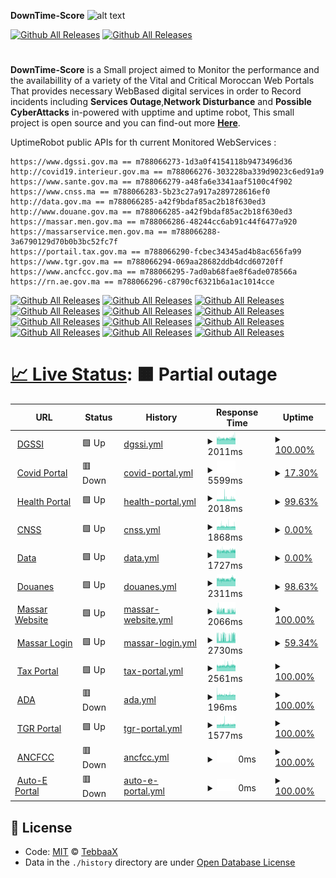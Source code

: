 **DownTime-Score**
![alt text](https://raw.githubusercontent.com/adnane-X-tebbaa/imgs/master/dtss.png)

[![Github All Releases](https://img.shields.io/badge/%20License-MIT-green)]()
[![Github All Releases](https://img.shields.io/badge/%20License-ODC-green)]()

#

**DownTime-Score** is a Small project aimed to Monitor the performance and the availabillity of a variety of the Vital and Critical Moroccan Web Portals
That provides necessary WebBased digital services in order to Record incidents including **Services Outage**,**Network Disturbance** and **Possible CyberAttacks**
in-powered with upptime and uptime robot,
This small project is open source and you can find-out more **[Here](https://www.TebbaaX.com/hacking/dts.html)**.

UptimeRobot public APIs for th current Monitored WebServices :

```
https://www.dgssi.gov.ma == m788066273-1d3a0f4154118b9473496d36
http://covid19.interieur.gov.ma == m788066276-303228ba339d9023c6ed91a9
https://www.sante.gov.ma == m788066279-a48fa6e3341aaf5100c4f902
https://www.cnss.ma == m788066283-5b23c27a917a289728616ef0
http://data.gov.ma == m788066285-a42f9bdaf85ac2b18f630ed3
http://www.douane.gov.ma == m788066285-a42f9bdaf85ac2b18f630ed3
https://massar.men.gov.ma == m788066286-48244cc6ab91c44f6477a920
https://massarservice.men.gov.ma == m788066288-3a6790129d70b0b3bc52fc7f
https://portail.tax.gov.ma == m788066290-fcbec34345ad4b8ac656fa99
https://www.tgr.gov.ma == m788066294-069aa28682ddb4dcd60720ff
https://www.ancfcc.gov.ma == m788066295-7ad0ab68fae8f6ade078566a
https://rn.ae.gov.ma == m788066296-c8790cf6321b6a1ac1014cce
```

[![Github All Releases](https://img.shields.io/uptimerobot/ratio/m788066273-1d3a0f4154118b9473496d36)]()
[![Github All Releases](https://img.shields.io/uptimerobot/ratio/m788066276-303228ba339d9023c6ed91a9)]()
[![Github All Releases](https://img.shields.io/uptimerobot/ratio/m788066279-a48fa6e3341aaf5100c4f902)]()
[![Github All Releases](https://img.shields.io/uptimerobot/ratio/m788066283-5b23c27a917a289728616ef0)]()
[![Github All Releases](https://img.shields.io/uptimerobot/ratio/m788066285-a42f9bdaf85ac2b18f630ed3)]()
[![Github All Releases](https://img.shields.io/uptimerobot/ratio/m788066285-a42f9bdaf85ac2b18f630ed3)]()
[![Github All Releases](https://img.shields.io/uptimerobot/ratio/m788066286-48244cc6ab91c44f6477a920)]()
[![Github All Releases](https://img.shields.io/uptimerobot/ratio/m788066288-3a6790129d70b0b3bc52fc7f)]()
[![Github All Releases](https://img.shields.io/uptimerobot/ratio/m788066290-fcbec34345ad4b8ac656fa99)]()
[![Github All Releases](https://img.shields.io/uptimerobot/ratio/m788066294-069aa28682ddb4dcd60720ff)]()
[![Github All Releases](https://img.shields.io/uptimerobot/ratio/m788066295-7ad0ab68fae8f6ade078566a)]()
[![Github All Releases](https://img.shields.io/uptimerobot/ratio/m788066296-c8790cf6321b6a1ac1014cce)]()

# [📈 Live Status](https://TebbaaX.github.io/DownTime-Score): <!--live status--> **🟧 Partial outage**

<!--start: status pages-->
<!-- This summary is generated by Upptime (https://github.com/upptime/upptime) -->
<!-- Do not edit this manually, your changes will be overwritten -->
<!-- prettier-ignore -->
| URL | Status | History | Response Time | Uptime |
| --- | ------ | ------- | ------------- | ------ |
| <img alt="" src="https://favicons.githubusercontent.com/www.dgssi.gov.ma" height="13"> [DGSSI](https://www.dgssi.gov.ma/) | 🟩 Up | [dgssi.yml](https://github.com/adnane-X-tebbaa/DownTime-Score/commits/HEAD/history/dgssi.yml) | <details><summary><img alt="Response time graph" src="./graphs/dgssi/response-time-week.png" height="20"> 2011ms</summary><br><a href="https://TebbaaX.github.io/DownTime-Score/history/dgssi"><img alt="Response time 1921" src="https://img.shields.io/endpoint?url=https%3A%2F%2Fraw.githubusercontent.com%2Fadnane-X-tebbaa%2FDownTime-Score%2FHEAD%2Fapi%2Fdgssi%2Fresponse-time.json"></a><br><a href="https://TebbaaX.github.io/DownTime-Score/history/dgssi"><img alt="24-hour response time 2063" src="https://img.shields.io/endpoint?url=https%3A%2F%2Fraw.githubusercontent.com%2Fadnane-X-tebbaa%2FDownTime-Score%2FHEAD%2Fapi%2Fdgssi%2Fresponse-time-day.json"></a><br><a href="https://TebbaaX.github.io/DownTime-Score/history/dgssi"><img alt="7-day response time 2011" src="https://img.shields.io/endpoint?url=https%3A%2F%2Fraw.githubusercontent.com%2Fadnane-X-tebbaa%2FDownTime-Score%2FHEAD%2Fapi%2Fdgssi%2Fresponse-time-week.json"></a><br><a href="https://TebbaaX.github.io/DownTime-Score/history/dgssi"><img alt="30-day response time 1949" src="https://img.shields.io/endpoint?url=https%3A%2F%2Fraw.githubusercontent.com%2Fadnane-X-tebbaa%2FDownTime-Score%2FHEAD%2Fapi%2Fdgssi%2Fresponse-time-month.json"></a><br><a href="https://TebbaaX.github.io/DownTime-Score/history/dgssi"><img alt="1-year response time 1921" src="https://img.shields.io/endpoint?url=https%3A%2F%2Fraw.githubusercontent.com%2Fadnane-X-tebbaa%2FDownTime-Score%2FHEAD%2Fapi%2Fdgssi%2Fresponse-time-year.json"></a></details> | <details><summary><a href="https://TebbaaX.github.io/DownTime-Score/history/dgssi">100.00%</a></summary><a href="https://TebbaaX.github.io/DownTime-Score/history/dgssi"><img alt="All-time uptime 99.97%" src="https://img.shields.io/endpoint?url=https%3A%2F%2Fraw.githubusercontent.com%2Fadnane-X-tebbaa%2FDownTime-Score%2FHEAD%2Fapi%2Fdgssi%2Fuptime.json"></a><br><a href="https://TebbaaX.github.io/DownTime-Score/history/dgssi"><img alt="24-hour uptime 100.00%" src="https://img.shields.io/endpoint?url=https%3A%2F%2Fraw.githubusercontent.com%2Fadnane-X-tebbaa%2FDownTime-Score%2FHEAD%2Fapi%2Fdgssi%2Fuptime-day.json"></a><br><a href="https://TebbaaX.github.io/DownTime-Score/history/dgssi"><img alt="7-day uptime 100.00%" src="https://img.shields.io/endpoint?url=https%3A%2F%2Fraw.githubusercontent.com%2Fadnane-X-tebbaa%2FDownTime-Score%2FHEAD%2Fapi%2Fdgssi%2Fuptime-week.json"></a><br><a href="https://TebbaaX.github.io/DownTime-Score/history/dgssi"><img alt="30-day uptime 99.96%" src="https://img.shields.io/endpoint?url=https%3A%2F%2Fraw.githubusercontent.com%2Fadnane-X-tebbaa%2FDownTime-Score%2FHEAD%2Fapi%2Fdgssi%2Fuptime-month.json"></a><br><a href="https://TebbaaX.github.io/DownTime-Score/history/dgssi"><img alt="1-year uptime 99.97%" src="https://img.shields.io/endpoint?url=https%3A%2F%2Fraw.githubusercontent.com%2Fadnane-X-tebbaa%2FDownTime-Score%2FHEAD%2Fapi%2Fdgssi%2Fuptime-year.json"></a></details>
| <img alt="" src="https://favicons.githubusercontent.com/covid19.interieur.gov.ma" height="13"> [Covid Portal](http://covid19.interieur.gov.ma/Operation_ATTADAMON.aspx) | 🟥 Down | [covid-portal.yml](https://github.com/adnane-X-tebbaa/DownTime-Score/commits/HEAD/history/covid-portal.yml) | <details><summary><img alt="Response time graph" src="./graphs/covid-portal/response-time-week.png" height="20"> 5599ms</summary><br><a href="https://TebbaaX.github.io/DownTime-Score/history/covid-portal"><img alt="Response time 4565" src="https://img.shields.io/endpoint?url=https%3A%2F%2Fraw.githubusercontent.com%2Fadnane-X-tebbaa%2FDownTime-Score%2FHEAD%2Fapi%2Fcovid-portal%2Fresponse-time.json"></a><br><a href="https://TebbaaX.github.io/DownTime-Score/history/covid-portal"><img alt="24-hour response time 8309" src="https://img.shields.io/endpoint?url=https%3A%2F%2Fraw.githubusercontent.com%2Fadnane-X-tebbaa%2FDownTime-Score%2FHEAD%2Fapi%2Fcovid-portal%2Fresponse-time-day.json"></a><br><a href="https://TebbaaX.github.io/DownTime-Score/history/covid-portal"><img alt="7-day response time 5599" src="https://img.shields.io/endpoint?url=https%3A%2F%2Fraw.githubusercontent.com%2Fadnane-X-tebbaa%2FDownTime-Score%2FHEAD%2Fapi%2Fcovid-portal%2Fresponse-time-week.json"></a><br><a href="https://TebbaaX.github.io/DownTime-Score/history/covid-portal"><img alt="30-day response time 4647" src="https://img.shields.io/endpoint?url=https%3A%2F%2Fraw.githubusercontent.com%2Fadnane-X-tebbaa%2FDownTime-Score%2FHEAD%2Fapi%2Fcovid-portal%2Fresponse-time-month.json"></a><br><a href="https://TebbaaX.github.io/DownTime-Score/history/covid-portal"><img alt="1-year response time 4565" src="https://img.shields.io/endpoint?url=https%3A%2F%2Fraw.githubusercontent.com%2Fadnane-X-tebbaa%2FDownTime-Score%2FHEAD%2Fapi%2Fcovid-portal%2Fresponse-time-year.json"></a></details> | <details><summary><a href="https://TebbaaX.github.io/DownTime-Score/history/covid-portal">17.30%</a></summary><a href="https://TebbaaX.github.io/DownTime-Score/history/covid-portal"><img alt="All-time uptime 26.99%" src="https://img.shields.io/endpoint?url=https%3A%2F%2Fraw.githubusercontent.com%2Fadnane-X-tebbaa%2FDownTime-Score%2FHEAD%2Fapi%2Fcovid-portal%2Fuptime.json"></a><br><a href="https://TebbaaX.github.io/DownTime-Score/history/covid-portal"><img alt="24-hour uptime 20.96%" src="https://img.shields.io/endpoint?url=https%3A%2F%2Fraw.githubusercontent.com%2Fadnane-X-tebbaa%2FDownTime-Score%2FHEAD%2Fapi%2Fcovid-portal%2Fuptime-day.json"></a><br><a href="https://TebbaaX.github.io/DownTime-Score/history/covid-portal"><img alt="7-day uptime 17.30%" src="https://img.shields.io/endpoint?url=https%3A%2F%2Fraw.githubusercontent.com%2Fadnane-X-tebbaa%2FDownTime-Score%2FHEAD%2Fapi%2Fcovid-portal%2Fuptime-week.json"></a><br><a href="https://TebbaaX.github.io/DownTime-Score/history/covid-portal"><img alt="30-day uptime 29.04%" src="https://img.shields.io/endpoint?url=https%3A%2F%2Fraw.githubusercontent.com%2Fadnane-X-tebbaa%2FDownTime-Score%2FHEAD%2Fapi%2Fcovid-portal%2Fuptime-month.json"></a><br><a href="https://TebbaaX.github.io/DownTime-Score/history/covid-portal"><img alt="1-year uptime 26.99%" src="https://img.shields.io/endpoint?url=https%3A%2F%2Fraw.githubusercontent.com%2Fadnane-X-tebbaa%2FDownTime-Score%2FHEAD%2Fapi%2Fcovid-portal%2Fuptime-year.json"></a></details>
| <img alt="" src="https://favicons.githubusercontent.com/www.sante.gov.ma" height="13"> [Health Portal](https://www.sante.gov.ma/Pages/Accueil.aspx) | 🟩 Up | [health-portal.yml](https://github.com/adnane-X-tebbaa/DownTime-Score/commits/HEAD/history/health-portal.yml) | <details><summary><img alt="Response time graph" src="./graphs/health-portal/response-time-week.png" height="20"> 2018ms</summary><br><a href="https://TebbaaX.github.io/DownTime-Score/history/health-portal"><img alt="Response time 2014" src="https://img.shields.io/endpoint?url=https%3A%2F%2Fraw.githubusercontent.com%2Fadnane-X-tebbaa%2FDownTime-Score%2FHEAD%2Fapi%2Fhealth-portal%2Fresponse-time.json"></a><br><a href="https://TebbaaX.github.io/DownTime-Score/history/health-portal"><img alt="24-hour response time 2095" src="https://img.shields.io/endpoint?url=https%3A%2F%2Fraw.githubusercontent.com%2Fadnane-X-tebbaa%2FDownTime-Score%2FHEAD%2Fapi%2Fhealth-portal%2Fresponse-time-day.json"></a><br><a href="https://TebbaaX.github.io/DownTime-Score/history/health-portal"><img alt="7-day response time 2018" src="https://img.shields.io/endpoint?url=https%3A%2F%2Fraw.githubusercontent.com%2Fadnane-X-tebbaa%2FDownTime-Score%2FHEAD%2Fapi%2Fhealth-portal%2Fresponse-time-week.json"></a><br><a href="https://TebbaaX.github.io/DownTime-Score/history/health-portal"><img alt="30-day response time 1986" src="https://img.shields.io/endpoint?url=https%3A%2F%2Fraw.githubusercontent.com%2Fadnane-X-tebbaa%2FDownTime-Score%2FHEAD%2Fapi%2Fhealth-portal%2Fresponse-time-month.json"></a><br><a href="https://TebbaaX.github.io/DownTime-Score/history/health-portal"><img alt="1-year response time 2014" src="https://img.shields.io/endpoint?url=https%3A%2F%2Fraw.githubusercontent.com%2Fadnane-X-tebbaa%2FDownTime-Score%2FHEAD%2Fapi%2Fhealth-portal%2Fresponse-time-year.json"></a></details> | <details><summary><a href="https://TebbaaX.github.io/DownTime-Score/history/health-portal">99.63%</a></summary><a href="https://TebbaaX.github.io/DownTime-Score/history/health-portal"><img alt="All-time uptime 99.85%" src="https://img.shields.io/endpoint?url=https%3A%2F%2Fraw.githubusercontent.com%2Fadnane-X-tebbaa%2FDownTime-Score%2FHEAD%2Fapi%2Fhealth-portal%2Fuptime.json"></a><br><a href="https://TebbaaX.github.io/DownTime-Score/history/health-portal"><img alt="24-hour uptime 100.00%" src="https://img.shields.io/endpoint?url=https%3A%2F%2Fraw.githubusercontent.com%2Fadnane-X-tebbaa%2FDownTime-Score%2FHEAD%2Fapi%2Fhealth-portal%2Fuptime-day.json"></a><br><a href="https://TebbaaX.github.io/DownTime-Score/history/health-portal"><img alt="7-day uptime 99.63%" src="https://img.shields.io/endpoint?url=https%3A%2F%2Fraw.githubusercontent.com%2Fadnane-X-tebbaa%2FDownTime-Score%2FHEAD%2Fapi%2Fhealth-portal%2Fuptime-week.json"></a><br><a href="https://TebbaaX.github.io/DownTime-Score/history/health-portal"><img alt="30-day uptime 99.83%" src="https://img.shields.io/endpoint?url=https%3A%2F%2Fraw.githubusercontent.com%2Fadnane-X-tebbaa%2FDownTime-Score%2FHEAD%2Fapi%2Fhealth-portal%2Fuptime-month.json"></a><br><a href="https://TebbaaX.github.io/DownTime-Score/history/health-portal"><img alt="1-year uptime 99.85%" src="https://img.shields.io/endpoint?url=https%3A%2F%2Fraw.githubusercontent.com%2Fadnane-X-tebbaa%2FDownTime-Score%2FHEAD%2Fapi%2Fhealth-portal%2Fuptime-year.json"></a></details>
| <img alt="" src="https://favicons.githubusercontent.com/www.cnss.ma" height="13"> [CNSS](https://www.cnss.ma) | 🟩 Up | [cnss.yml](https://github.com/adnane-X-tebbaa/DownTime-Score/commits/HEAD/history/cnss.yml) | <details><summary><img alt="Response time graph" src="./graphs/cnss/response-time-week.png" height="20"> 1868ms</summary><br><a href="https://TebbaaX.github.io/DownTime-Score/history/cnss"><img alt="Response time 1833" src="https://img.shields.io/endpoint?url=https%3A%2F%2Fraw.githubusercontent.com%2Fadnane-X-tebbaa%2FDownTime-Score%2FHEAD%2Fapi%2Fcnss%2Fresponse-time.json"></a><br><a href="https://TebbaaX.github.io/DownTime-Score/history/cnss"><img alt="24-hour response time 1974" src="https://img.shields.io/endpoint?url=https%3A%2F%2Fraw.githubusercontent.com%2Fadnane-X-tebbaa%2FDownTime-Score%2FHEAD%2Fapi%2Fcnss%2Fresponse-time-day.json"></a><br><a href="https://TebbaaX.github.io/DownTime-Score/history/cnss"><img alt="7-day response time 1868" src="https://img.shields.io/endpoint?url=https%3A%2F%2Fraw.githubusercontent.com%2Fadnane-X-tebbaa%2FDownTime-Score%2FHEAD%2Fapi%2Fcnss%2Fresponse-time-week.json"></a><br><a href="https://TebbaaX.github.io/DownTime-Score/history/cnss"><img alt="30-day response time 1799" src="https://img.shields.io/endpoint?url=https%3A%2F%2Fraw.githubusercontent.com%2Fadnane-X-tebbaa%2FDownTime-Score%2FHEAD%2Fapi%2Fcnss%2Fresponse-time-month.json"></a><br><a href="https://TebbaaX.github.io/DownTime-Score/history/cnss"><img alt="1-year response time 1833" src="https://img.shields.io/endpoint?url=https%3A%2F%2Fraw.githubusercontent.com%2Fadnane-X-tebbaa%2FDownTime-Score%2FHEAD%2Fapi%2Fcnss%2Fresponse-time-year.json"></a></details> | <details><summary><a href="https://TebbaaX.github.io/DownTime-Score/history/cnss">0.00%</a></summary><a href="https://TebbaaX.github.io/DownTime-Score/history/cnss"><img alt="All-time uptime 74.85%" src="https://img.shields.io/endpoint?url=https%3A%2F%2Fraw.githubusercontent.com%2Fadnane-X-tebbaa%2FDownTime-Score%2FHEAD%2Fapi%2Fcnss%2Fuptime.json"></a><br><a href="https://TebbaaX.github.io/DownTime-Score/history/cnss"><img alt="24-hour uptime 0.00%" src="https://img.shields.io/endpoint?url=https%3A%2F%2Fraw.githubusercontent.com%2Fadnane-X-tebbaa%2FDownTime-Score%2FHEAD%2Fapi%2Fcnss%2Fuptime-day.json"></a><br><a href="https://TebbaaX.github.io/DownTime-Score/history/cnss"><img alt="7-day uptime 0.00%" src="https://img.shields.io/endpoint?url=https%3A%2F%2Fraw.githubusercontent.com%2Fadnane-X-tebbaa%2FDownTime-Score%2FHEAD%2Fapi%2Fcnss%2Fuptime-week.json"></a><br><a href="https://TebbaaX.github.io/DownTime-Score/history/cnss"><img alt="30-day uptime 62.83%" src="https://img.shields.io/endpoint?url=https%3A%2F%2Fraw.githubusercontent.com%2Fadnane-X-tebbaa%2FDownTime-Score%2FHEAD%2Fapi%2Fcnss%2Fuptime-month.json"></a><br><a href="https://TebbaaX.github.io/DownTime-Score/history/cnss"><img alt="1-year uptime 74.85%" src="https://img.shields.io/endpoint?url=https%3A%2F%2Fraw.githubusercontent.com%2Fadnane-X-tebbaa%2FDownTime-Score%2FHEAD%2Fapi%2Fcnss%2Fuptime-year.json"></a></details>
| <img alt="" src="https://favicons.githubusercontent.com/data.gov.ma" height="13"> [Data](http://data.gov.ma) | 🟩 Up | [data.yml](https://github.com/adnane-X-tebbaa/DownTime-Score/commits/HEAD/history/data.yml) | <details><summary><img alt="Response time graph" src="./graphs/data/response-time-week.png" height="20"> 1727ms</summary><br><a href="https://TebbaaX.github.io/DownTime-Score/history/data"><img alt="Response time 1702" src="https://img.shields.io/endpoint?url=https%3A%2F%2Fraw.githubusercontent.com%2Fadnane-X-tebbaa%2FDownTime-Score%2FHEAD%2Fapi%2Fdata%2Fresponse-time.json"></a><br><a href="https://TebbaaX.github.io/DownTime-Score/history/data"><img alt="24-hour response time 1761" src="https://img.shields.io/endpoint?url=https%3A%2F%2Fraw.githubusercontent.com%2Fadnane-X-tebbaa%2FDownTime-Score%2FHEAD%2Fapi%2Fdata%2Fresponse-time-day.json"></a><br><a href="https://TebbaaX.github.io/DownTime-Score/history/data"><img alt="7-day response time 1727" src="https://img.shields.io/endpoint?url=https%3A%2F%2Fraw.githubusercontent.com%2Fadnane-X-tebbaa%2FDownTime-Score%2FHEAD%2Fapi%2Fdata%2Fresponse-time-week.json"></a><br><a href="https://TebbaaX.github.io/DownTime-Score/history/data"><img alt="30-day response time 1698" src="https://img.shields.io/endpoint?url=https%3A%2F%2Fraw.githubusercontent.com%2Fadnane-X-tebbaa%2FDownTime-Score%2FHEAD%2Fapi%2Fdata%2Fresponse-time-month.json"></a><br><a href="https://TebbaaX.github.io/DownTime-Score/history/data"><img alt="1-year response time 1702" src="https://img.shields.io/endpoint?url=https%3A%2F%2Fraw.githubusercontent.com%2Fadnane-X-tebbaa%2FDownTime-Score%2FHEAD%2Fapi%2Fdata%2Fresponse-time-year.json"></a></details> | <details><summary><a href="https://TebbaaX.github.io/DownTime-Score/history/data">0.00%</a></summary><a href="https://TebbaaX.github.io/DownTime-Score/history/data"><img alt="All-time uptime 65.09%" src="https://img.shields.io/endpoint?url=https%3A%2F%2Fraw.githubusercontent.com%2Fadnane-X-tebbaa%2FDownTime-Score%2FHEAD%2Fapi%2Fdata%2Fuptime.json"></a><br><a href="https://TebbaaX.github.io/DownTime-Score/history/data"><img alt="24-hour uptime 0.00%" src="https://img.shields.io/endpoint?url=https%3A%2F%2Fraw.githubusercontent.com%2Fadnane-X-tebbaa%2FDownTime-Score%2FHEAD%2Fapi%2Fdata%2Fuptime-day.json"></a><br><a href="https://TebbaaX.github.io/DownTime-Score/history/data"><img alt="7-day uptime 0.00%" src="https://img.shields.io/endpoint?url=https%3A%2F%2Fraw.githubusercontent.com%2Fadnane-X-tebbaa%2FDownTime-Score%2FHEAD%2Fapi%2Fdata%2Fuptime-week.json"></a><br><a href="https://TebbaaX.github.io/DownTime-Score/history/data"><img alt="30-day uptime 48.38%" src="https://img.shields.io/endpoint?url=https%3A%2F%2Fraw.githubusercontent.com%2Fadnane-X-tebbaa%2FDownTime-Score%2FHEAD%2Fapi%2Fdata%2Fuptime-month.json"></a><br><a href="https://TebbaaX.github.io/DownTime-Score/history/data"><img alt="1-year uptime 65.09%" src="https://img.shields.io/endpoint?url=https%3A%2F%2Fraw.githubusercontent.com%2Fadnane-X-tebbaa%2FDownTime-Score%2FHEAD%2Fapi%2Fdata%2Fuptime-year.json"></a></details>
| <img alt="" src="https://favicons.githubusercontent.com/www.douane.gov.ma" height="13"> [Douanes](http://www.douane.gov.ma) | 🟩 Up | [douanes.yml](https://github.com/adnane-X-tebbaa/DownTime-Score/commits/HEAD/history/douanes.yml) | <details><summary><img alt="Response time graph" src="./graphs/douanes/response-time-week.png" height="20"> 2311ms</summary><br><a href="https://TebbaaX.github.io/DownTime-Score/history/douanes"><img alt="Response time 1690" src="https://img.shields.io/endpoint?url=https%3A%2F%2Fraw.githubusercontent.com%2Fadnane-X-tebbaa%2FDownTime-Score%2FHEAD%2Fapi%2Fdouanes%2Fresponse-time.json"></a><br><a href="https://TebbaaX.github.io/DownTime-Score/history/douanes"><img alt="24-hour response time 2326" src="https://img.shields.io/endpoint?url=https%3A%2F%2Fraw.githubusercontent.com%2Fadnane-X-tebbaa%2FDownTime-Score%2FHEAD%2Fapi%2Fdouanes%2Fresponse-time-day.json"></a><br><a href="https://TebbaaX.github.io/DownTime-Score/history/douanes"><img alt="7-day response time 2311" src="https://img.shields.io/endpoint?url=https%3A%2F%2Fraw.githubusercontent.com%2Fadnane-X-tebbaa%2FDownTime-Score%2FHEAD%2Fapi%2Fdouanes%2Fresponse-time-week.json"></a><br><a href="https://TebbaaX.github.io/DownTime-Score/history/douanes"><img alt="30-day response time 1959" src="https://img.shields.io/endpoint?url=https%3A%2F%2Fraw.githubusercontent.com%2Fadnane-X-tebbaa%2FDownTime-Score%2FHEAD%2Fapi%2Fdouanes%2Fresponse-time-month.json"></a><br><a href="https://TebbaaX.github.io/DownTime-Score/history/douanes"><img alt="1-year response time 1690" src="https://img.shields.io/endpoint?url=https%3A%2F%2Fraw.githubusercontent.com%2Fadnane-X-tebbaa%2FDownTime-Score%2FHEAD%2Fapi%2Fdouanes%2Fresponse-time-year.json"></a></details> | <details><summary><a href="https://TebbaaX.github.io/DownTime-Score/history/douanes">98.63%</a></summary><a href="https://TebbaaX.github.io/DownTime-Score/history/douanes"><img alt="All-time uptime 99.60%" src="https://img.shields.io/endpoint?url=https%3A%2F%2Fraw.githubusercontent.com%2Fadnane-X-tebbaa%2FDownTime-Score%2FHEAD%2Fapi%2Fdouanes%2Fuptime.json"></a><br><a href="https://TebbaaX.github.io/DownTime-Score/history/douanes"><img alt="24-hour uptime 100.00%" src="https://img.shields.io/endpoint?url=https%3A%2F%2Fraw.githubusercontent.com%2Fadnane-X-tebbaa%2FDownTime-Score%2FHEAD%2Fapi%2Fdouanes%2Fuptime-day.json"></a><br><a href="https://TebbaaX.github.io/DownTime-Score/history/douanes"><img alt="7-day uptime 98.63%" src="https://img.shields.io/endpoint?url=https%3A%2F%2Fraw.githubusercontent.com%2Fadnane-X-tebbaa%2FDownTime-Score%2FHEAD%2Fapi%2Fdouanes%2Fuptime-week.json"></a><br><a href="https://TebbaaX.github.io/DownTime-Score/history/douanes"><img alt="30-day uptime 99.52%" src="https://img.shields.io/endpoint?url=https%3A%2F%2Fraw.githubusercontent.com%2Fadnane-X-tebbaa%2FDownTime-Score%2FHEAD%2Fapi%2Fdouanes%2Fuptime-month.json"></a><br><a href="https://TebbaaX.github.io/DownTime-Score/history/douanes"><img alt="1-year uptime 99.60%" src="https://img.shields.io/endpoint?url=https%3A%2F%2Fraw.githubusercontent.com%2Fadnane-X-tebbaa%2FDownTime-Score%2FHEAD%2Fapi%2Fdouanes%2Fuptime-year.json"></a></details>
| <img alt="" src="https://favicons.githubusercontent.com/massar.men.gov.ma" height="13"> [Massar Website](https://massar.men.gov.ma) | 🟩 Up | [massar-website.yml](https://github.com/adnane-X-tebbaa/DownTime-Score/commits/HEAD/history/massar-website.yml) | <details><summary><img alt="Response time graph" src="./graphs/massar-website/response-time-week.png" height="20"> 2066ms</summary><br><a href="https://TebbaaX.github.io/DownTime-Score/history/massar-website"><img alt="Response time 1887" src="https://img.shields.io/endpoint?url=https%3A%2F%2Fraw.githubusercontent.com%2Fadnane-X-tebbaa%2FDownTime-Score%2FHEAD%2Fapi%2Fmassar-website%2Fresponse-time.json"></a><br><a href="https://TebbaaX.github.io/DownTime-Score/history/massar-website"><img alt="24-hour response time 2162" src="https://img.shields.io/endpoint?url=https%3A%2F%2Fraw.githubusercontent.com%2Fadnane-X-tebbaa%2FDownTime-Score%2FHEAD%2Fapi%2Fmassar-website%2Fresponse-time-day.json"></a><br><a href="https://TebbaaX.github.io/DownTime-Score/history/massar-website"><img alt="7-day response time 2066" src="https://img.shields.io/endpoint?url=https%3A%2F%2Fraw.githubusercontent.com%2Fadnane-X-tebbaa%2FDownTime-Score%2FHEAD%2Fapi%2Fmassar-website%2Fresponse-time-week.json"></a><br><a href="https://TebbaaX.github.io/DownTime-Score/history/massar-website"><img alt="30-day response time 1881" src="https://img.shields.io/endpoint?url=https%3A%2F%2Fraw.githubusercontent.com%2Fadnane-X-tebbaa%2FDownTime-Score%2FHEAD%2Fapi%2Fmassar-website%2Fresponse-time-month.json"></a><br><a href="https://TebbaaX.github.io/DownTime-Score/history/massar-website"><img alt="1-year response time 1887" src="https://img.shields.io/endpoint?url=https%3A%2F%2Fraw.githubusercontent.com%2Fadnane-X-tebbaa%2FDownTime-Score%2FHEAD%2Fapi%2Fmassar-website%2Fresponse-time-year.json"></a></details> | <details><summary><a href="https://TebbaaX.github.io/DownTime-Score/history/massar-website">100.00%</a></summary><a href="https://TebbaaX.github.io/DownTime-Score/history/massar-website"><img alt="All-time uptime 99.80%" src="https://img.shields.io/endpoint?url=https%3A%2F%2Fraw.githubusercontent.com%2Fadnane-X-tebbaa%2FDownTime-Score%2FHEAD%2Fapi%2Fmassar-website%2Fuptime.json"></a><br><a href="https://TebbaaX.github.io/DownTime-Score/history/massar-website"><img alt="24-hour uptime 100.00%" src="https://img.shields.io/endpoint?url=https%3A%2F%2Fraw.githubusercontent.com%2Fadnane-X-tebbaa%2FDownTime-Score%2FHEAD%2Fapi%2Fmassar-website%2Fuptime-day.json"></a><br><a href="https://TebbaaX.github.io/DownTime-Score/history/massar-website"><img alt="7-day uptime 100.00%" src="https://img.shields.io/endpoint?url=https%3A%2F%2Fraw.githubusercontent.com%2Fadnane-X-tebbaa%2FDownTime-Score%2FHEAD%2Fapi%2Fmassar-website%2Fuptime-week.json"></a><br><a href="https://TebbaaX.github.io/DownTime-Score/history/massar-website"><img alt="30-day uptime 99.70%" src="https://img.shields.io/endpoint?url=https%3A%2F%2Fraw.githubusercontent.com%2Fadnane-X-tebbaa%2FDownTime-Score%2FHEAD%2Fapi%2Fmassar-website%2Fuptime-month.json"></a><br><a href="https://TebbaaX.github.io/DownTime-Score/history/massar-website"><img alt="1-year uptime 99.80%" src="https://img.shields.io/endpoint?url=https%3A%2F%2Fraw.githubusercontent.com%2Fadnane-X-tebbaa%2FDownTime-Score%2FHEAD%2Fapi%2Fmassar-website%2Fuptime-year.json"></a></details>
| <img alt="" src="https://favicons.githubusercontent.com/massarservice.men.gov.ma" height="13"> [Massar Login](https://massarservice.men.gov.ma/moutamadris/Account) | 🟩 Up | [massar-login.yml](https://github.com/adnane-X-tebbaa/DownTime-Score/commits/HEAD/history/massar-login.yml) | <details><summary><img alt="Response time graph" src="./graphs/massar-login/response-time-week.png" height="20"> 2730ms</summary><br><a href="https://TebbaaX.github.io/DownTime-Score/history/massar-login"><img alt="Response time 2260" src="https://img.shields.io/endpoint?url=https%3A%2F%2Fraw.githubusercontent.com%2Fadnane-X-tebbaa%2FDownTime-Score%2FHEAD%2Fapi%2Fmassar-login%2Fresponse-time.json"></a><br><a href="https://TebbaaX.github.io/DownTime-Score/history/massar-login"><img alt="24-hour response time 5470" src="https://img.shields.io/endpoint?url=https%3A%2F%2Fraw.githubusercontent.com%2Fadnane-X-tebbaa%2FDownTime-Score%2FHEAD%2Fapi%2Fmassar-login%2Fresponse-time-day.json"></a><br><a href="https://TebbaaX.github.io/DownTime-Score/history/massar-login"><img alt="7-day response time 2730" src="https://img.shields.io/endpoint?url=https%3A%2F%2Fraw.githubusercontent.com%2Fadnane-X-tebbaa%2FDownTime-Score%2FHEAD%2Fapi%2Fmassar-login%2Fresponse-time-week.json"></a><br><a href="https://TebbaaX.github.io/DownTime-Score/history/massar-login"><img alt="30-day response time 2552" src="https://img.shields.io/endpoint?url=https%3A%2F%2Fraw.githubusercontent.com%2Fadnane-X-tebbaa%2FDownTime-Score%2FHEAD%2Fapi%2Fmassar-login%2Fresponse-time-month.json"></a><br><a href="https://TebbaaX.github.io/DownTime-Score/history/massar-login"><img alt="1-year response time 2260" src="https://img.shields.io/endpoint?url=https%3A%2F%2Fraw.githubusercontent.com%2Fadnane-X-tebbaa%2FDownTime-Score%2FHEAD%2Fapi%2Fmassar-login%2Fresponse-time-year.json"></a></details> | <details><summary><a href="https://TebbaaX.github.io/DownTime-Score/history/massar-login">59.34%</a></summary><a href="https://TebbaaX.github.io/DownTime-Score/history/massar-login"><img alt="All-time uptime 82.76%" src="https://img.shields.io/endpoint?url=https%3A%2F%2Fraw.githubusercontent.com%2Fadnane-X-tebbaa%2FDownTime-Score%2FHEAD%2Fapi%2Fmassar-login%2Fuptime.json"></a><br><a href="https://TebbaaX.github.io/DownTime-Score/history/massar-login"><img alt="24-hour uptime 47.69%" src="https://img.shields.io/endpoint?url=https%3A%2F%2Fraw.githubusercontent.com%2Fadnane-X-tebbaa%2FDownTime-Score%2FHEAD%2Fapi%2Fmassar-login%2Fuptime-day.json"></a><br><a href="https://TebbaaX.github.io/DownTime-Score/history/massar-login"><img alt="7-day uptime 59.34%" src="https://img.shields.io/endpoint?url=https%3A%2F%2Fraw.githubusercontent.com%2Fadnane-X-tebbaa%2FDownTime-Score%2FHEAD%2Fapi%2Fmassar-login%2Fuptime-week.json"></a><br><a href="https://TebbaaX.github.io/DownTime-Score/history/massar-login"><img alt="30-day uptime 74.62%" src="https://img.shields.io/endpoint?url=https%3A%2F%2Fraw.githubusercontent.com%2Fadnane-X-tebbaa%2FDownTime-Score%2FHEAD%2Fapi%2Fmassar-login%2Fuptime-month.json"></a><br><a href="https://TebbaaX.github.io/DownTime-Score/history/massar-login"><img alt="1-year uptime 82.76%" src="https://img.shields.io/endpoint?url=https%3A%2F%2Fraw.githubusercontent.com%2Fadnane-X-tebbaa%2FDownTime-Score%2FHEAD%2Fapi%2Fmassar-login%2Fuptime-year.json"></a></details>
| <img alt="" src="https://favicons.githubusercontent.com/portail.tax.gov.ma" height="13"> [Tax Portal](https://portail.tax.gov.ma) | 🟩 Up | [tax-portal.yml](https://github.com/adnane-X-tebbaa/DownTime-Score/commits/HEAD/history/tax-portal.yml) | <details><summary><img alt="Response time graph" src="./graphs/tax-portal/response-time-week.png" height="20"> 2561ms</summary><br><a href="https://TebbaaX.github.io/DownTime-Score/history/tax-portal"><img alt="Response time 2629" src="https://img.shields.io/endpoint?url=https%3A%2F%2Fraw.githubusercontent.com%2Fadnane-X-tebbaa%2FDownTime-Score%2FHEAD%2Fapi%2Ftax-portal%2Fresponse-time.json"></a><br><a href="https://TebbaaX.github.io/DownTime-Score/history/tax-portal"><img alt="24-hour response time 2621" src="https://img.shields.io/endpoint?url=https%3A%2F%2Fraw.githubusercontent.com%2Fadnane-X-tebbaa%2FDownTime-Score%2FHEAD%2Fapi%2Ftax-portal%2Fresponse-time-day.json"></a><br><a href="https://TebbaaX.github.io/DownTime-Score/history/tax-portal"><img alt="7-day response time 2561" src="https://img.shields.io/endpoint?url=https%3A%2F%2Fraw.githubusercontent.com%2Fadnane-X-tebbaa%2FDownTime-Score%2FHEAD%2Fapi%2Ftax-portal%2Fresponse-time-week.json"></a><br><a href="https://TebbaaX.github.io/DownTime-Score/history/tax-portal"><img alt="30-day response time 2567" src="https://img.shields.io/endpoint?url=https%3A%2F%2Fraw.githubusercontent.com%2Fadnane-X-tebbaa%2FDownTime-Score%2FHEAD%2Fapi%2Ftax-portal%2Fresponse-time-month.json"></a><br><a href="https://TebbaaX.github.io/DownTime-Score/history/tax-portal"><img alt="1-year response time 2629" src="https://img.shields.io/endpoint?url=https%3A%2F%2Fraw.githubusercontent.com%2Fadnane-X-tebbaa%2FDownTime-Score%2FHEAD%2Fapi%2Ftax-portal%2Fresponse-time-year.json"></a></details> | <details><summary><a href="https://TebbaaX.github.io/DownTime-Score/history/tax-portal">100.00%</a></summary><a href="https://TebbaaX.github.io/DownTime-Score/history/tax-portal"><img alt="All-time uptime 73.31%" src="https://img.shields.io/endpoint?url=https%3A%2F%2Fraw.githubusercontent.com%2Fadnane-X-tebbaa%2FDownTime-Score%2FHEAD%2Fapi%2Ftax-portal%2Fuptime.json"></a><br><a href="https://TebbaaX.github.io/DownTime-Score/history/tax-portal"><img alt="24-hour uptime 100.00%" src="https://img.shields.io/endpoint?url=https%3A%2F%2Fraw.githubusercontent.com%2Fadnane-X-tebbaa%2FDownTime-Score%2FHEAD%2Fapi%2Ftax-portal%2Fuptime-day.json"></a><br><a href="https://TebbaaX.github.io/DownTime-Score/history/tax-portal"><img alt="7-day uptime 100.00%" src="https://img.shields.io/endpoint?url=https%3A%2F%2Fraw.githubusercontent.com%2Fadnane-X-tebbaa%2FDownTime-Score%2FHEAD%2Fapi%2Ftax-portal%2Fuptime-week.json"></a><br><a href="https://TebbaaX.github.io/DownTime-Score/history/tax-portal"><img alt="30-day uptime 60.73%" src="https://img.shields.io/endpoint?url=https%3A%2F%2Fraw.githubusercontent.com%2Fadnane-X-tebbaa%2FDownTime-Score%2FHEAD%2Fapi%2Ftax-portal%2Fuptime-month.json"></a><br><a href="https://TebbaaX.github.io/DownTime-Score/history/tax-portal"><img alt="1-year uptime 73.31%" src="https://img.shields.io/endpoint?url=https%3A%2F%2Fraw.githubusercontent.com%2Fadnane-X-tebbaa%2FDownTime-Score%2FHEAD%2Fapi%2Ftax-portal%2Fuptime-year.json"></a></details>
| <img alt="" src="https://favicons.githubusercontent.com/www.ada.gov.ma" height="13"> [ADA](https://www.ada.gov.ma/web) | 🟥 Down | [ada.yml](https://github.com/adnane-X-tebbaa/DownTime-Score/commits/HEAD/history/ada.yml) | <details><summary><img alt="Response time graph" src="./graphs/ada/response-time-week.png" height="20"> 196ms</summary><br><a href="https://TebbaaX.github.io/DownTime-Score/history/ada"><img alt="Response time 186" src="https://img.shields.io/endpoint?url=https%3A%2F%2Fraw.githubusercontent.com%2Fadnane-X-tebbaa%2FDownTime-Score%2FHEAD%2Fapi%2Fada%2Fresponse-time.json"></a><br><a href="https://TebbaaX.github.io/DownTime-Score/history/ada"><img alt="24-hour response time 192" src="https://img.shields.io/endpoint?url=https%3A%2F%2Fraw.githubusercontent.com%2Fadnane-X-tebbaa%2FDownTime-Score%2FHEAD%2Fapi%2Fada%2Fresponse-time-day.json"></a><br><a href="https://TebbaaX.github.io/DownTime-Score/history/ada"><img alt="7-day response time 196" src="https://img.shields.io/endpoint?url=https%3A%2F%2Fraw.githubusercontent.com%2Fadnane-X-tebbaa%2FDownTime-Score%2FHEAD%2Fapi%2Fada%2Fresponse-time-week.json"></a><br><a href="https://TebbaaX.github.io/DownTime-Score/history/ada"><img alt="30-day response time 183" src="https://img.shields.io/endpoint?url=https%3A%2F%2Fraw.githubusercontent.com%2Fadnane-X-tebbaa%2FDownTime-Score%2FHEAD%2Fapi%2Fada%2Fresponse-time-month.json"></a><br><a href="https://TebbaaX.github.io/DownTime-Score/history/ada"><img alt="1-year response time 186" src="https://img.shields.io/endpoint?url=https%3A%2F%2Fraw.githubusercontent.com%2Fadnane-X-tebbaa%2FDownTime-Score%2FHEAD%2Fapi%2Fada%2Fresponse-time-year.json"></a></details> | <details><summary><a href="https://TebbaaX.github.io/DownTime-Score/history/ada">100.00%</a></summary><a href="https://TebbaaX.github.io/DownTime-Score/history/ada"><img alt="All-time uptime 100.00%" src="https://img.shields.io/endpoint?url=https%3A%2F%2Fraw.githubusercontent.com%2Fadnane-X-tebbaa%2FDownTime-Score%2FHEAD%2Fapi%2Fada%2Fuptime.json"></a><br><a href="https://TebbaaX.github.io/DownTime-Score/history/ada"><img alt="24-hour uptime 100.00%" src="https://img.shields.io/endpoint?url=https%3A%2F%2Fraw.githubusercontent.com%2Fadnane-X-tebbaa%2FDownTime-Score%2FHEAD%2Fapi%2Fada%2Fuptime-day.json"></a><br><a href="https://TebbaaX.github.io/DownTime-Score/history/ada"><img alt="7-day uptime 100.00%" src="https://img.shields.io/endpoint?url=https%3A%2F%2Fraw.githubusercontent.com%2Fadnane-X-tebbaa%2FDownTime-Score%2FHEAD%2Fapi%2Fada%2Fuptime-week.json"></a><br><a href="https://TebbaaX.github.io/DownTime-Score/history/ada"><img alt="30-day uptime 100.00%" src="https://img.shields.io/endpoint?url=https%3A%2F%2Fraw.githubusercontent.com%2Fadnane-X-tebbaa%2FDownTime-Score%2FHEAD%2Fapi%2Fada%2Fuptime-month.json"></a><br><a href="https://TebbaaX.github.io/DownTime-Score/history/ada"><img alt="1-year uptime 100.00%" src="https://img.shields.io/endpoint?url=https%3A%2F%2Fraw.githubusercontent.com%2Fadnane-X-tebbaa%2FDownTime-Score%2FHEAD%2Fapi%2Fada%2Fuptime-year.json"></a></details>
| <img alt="" src="https://favicons.githubusercontent.com/www.tgr.gov.ma" height="13"> [TGR Portal](https://www.tgr.gov.ma/wps/portal) | 🟩 Up | [tgr-portal.yml](https://github.com/adnane-X-tebbaa/DownTime-Score/commits/HEAD/history/tgr-portal.yml) | <details><summary><img alt="Response time graph" src="./graphs/tgr-portal/response-time-week.png" height="20"> 1577ms</summary><br><a href="https://TebbaaX.github.io/DownTime-Score/history/tgr-portal"><img alt="Response time 1520" src="https://img.shields.io/endpoint?url=https%3A%2F%2Fraw.githubusercontent.com%2Fadnane-X-tebbaa%2FDownTime-Score%2FHEAD%2Fapi%2Ftgr-portal%2Fresponse-time.json"></a><br><a href="https://TebbaaX.github.io/DownTime-Score/history/tgr-portal"><img alt="24-hour response time 1508" src="https://img.shields.io/endpoint?url=https%3A%2F%2Fraw.githubusercontent.com%2Fadnane-X-tebbaa%2FDownTime-Score%2FHEAD%2Fapi%2Ftgr-portal%2Fresponse-time-day.json"></a><br><a href="https://TebbaaX.github.io/DownTime-Score/history/tgr-portal"><img alt="7-day response time 1577" src="https://img.shields.io/endpoint?url=https%3A%2F%2Fraw.githubusercontent.com%2Fadnane-X-tebbaa%2FDownTime-Score%2FHEAD%2Fapi%2Ftgr-portal%2Fresponse-time-week.json"></a><br><a href="https://TebbaaX.github.io/DownTime-Score/history/tgr-portal"><img alt="30-day response time 1490" src="https://img.shields.io/endpoint?url=https%3A%2F%2Fraw.githubusercontent.com%2Fadnane-X-tebbaa%2FDownTime-Score%2FHEAD%2Fapi%2Ftgr-portal%2Fresponse-time-month.json"></a><br><a href="https://TebbaaX.github.io/DownTime-Score/history/tgr-portal"><img alt="1-year response time 1520" src="https://img.shields.io/endpoint?url=https%3A%2F%2Fraw.githubusercontent.com%2Fadnane-X-tebbaa%2FDownTime-Score%2FHEAD%2Fapi%2Ftgr-portal%2Fresponse-time-year.json"></a></details> | <details><summary><a href="https://TebbaaX.github.io/DownTime-Score/history/tgr-portal">100.00%</a></summary><a href="https://TebbaaX.github.io/DownTime-Score/history/tgr-portal"><img alt="All-time uptime 99.25%" src="https://img.shields.io/endpoint?url=https%3A%2F%2Fraw.githubusercontent.com%2Fadnane-X-tebbaa%2FDownTime-Score%2FHEAD%2Fapi%2Ftgr-portal%2Fuptime.json"></a><br><a href="https://TebbaaX.github.io/DownTime-Score/history/tgr-portal"><img alt="24-hour uptime 100.00%" src="https://img.shields.io/endpoint?url=https%3A%2F%2Fraw.githubusercontent.com%2Fadnane-X-tebbaa%2FDownTime-Score%2FHEAD%2Fapi%2Ftgr-portal%2Fuptime-day.json"></a><br><a href="https://TebbaaX.github.io/DownTime-Score/history/tgr-portal"><img alt="7-day uptime 100.00%" src="https://img.shields.io/endpoint?url=https%3A%2F%2Fraw.githubusercontent.com%2Fadnane-X-tebbaa%2FDownTime-Score%2FHEAD%2Fapi%2Ftgr-portal%2Fuptime-week.json"></a><br><a href="https://TebbaaX.github.io/DownTime-Score/history/tgr-portal"><img alt="30-day uptime 99.13%" src="https://img.shields.io/endpoint?url=https%3A%2F%2Fraw.githubusercontent.com%2Fadnane-X-tebbaa%2FDownTime-Score%2FHEAD%2Fapi%2Ftgr-portal%2Fuptime-month.json"></a><br><a href="https://TebbaaX.github.io/DownTime-Score/history/tgr-portal"><img alt="1-year uptime 99.25%" src="https://img.shields.io/endpoint?url=https%3A%2F%2Fraw.githubusercontent.com%2Fadnane-X-tebbaa%2FDownTime-Score%2FHEAD%2Fapi%2Ftgr-portal%2Fuptime-year.json"></a></details>
| <img alt="" src="https://favicons.githubusercontent.com/www.ancfcc.gov.ma" height="13"> [ANCFCC](https://www.ancfcc.gov.ma/Publications) | 🟥 Down | [ancfcc.yml](https://github.com/adnane-X-tebbaa/DownTime-Score/commits/HEAD/history/ancfcc.yml) | <details><summary><img alt="Response time graph" src="./graphs/ancfcc/response-time-week.png" height="20"> 0ms</summary><br><a href="https://TebbaaX.github.io/DownTime-Score/history/ancfcc"><img alt="Response time 0" src="https://img.shields.io/endpoint?url=https%3A%2F%2Fraw.githubusercontent.com%2Fadnane-X-tebbaa%2FDownTime-Score%2FHEAD%2Fapi%2Fancfcc%2Fresponse-time.json"></a><br><a href="https://TebbaaX.github.io/DownTime-Score/history/ancfcc"><img alt="24-hour response time 0" src="https://img.shields.io/endpoint?url=https%3A%2F%2Fraw.githubusercontent.com%2Fadnane-X-tebbaa%2FDownTime-Score%2FHEAD%2Fapi%2Fancfcc%2Fresponse-time-day.json"></a><br><a href="https://TebbaaX.github.io/DownTime-Score/history/ancfcc"><img alt="7-day response time 0" src="https://img.shields.io/endpoint?url=https%3A%2F%2Fraw.githubusercontent.com%2Fadnane-X-tebbaa%2FDownTime-Score%2FHEAD%2Fapi%2Fancfcc%2Fresponse-time-week.json"></a><br><a href="https://TebbaaX.github.io/DownTime-Score/history/ancfcc"><img alt="30-day response time 0" src="https://img.shields.io/endpoint?url=https%3A%2F%2Fraw.githubusercontent.com%2Fadnane-X-tebbaa%2FDownTime-Score%2FHEAD%2Fapi%2Fancfcc%2Fresponse-time-month.json"></a><br><a href="https://TebbaaX.github.io/DownTime-Score/history/ancfcc"><img alt="1-year response time 0" src="https://img.shields.io/endpoint?url=https%3A%2F%2Fraw.githubusercontent.com%2Fadnane-X-tebbaa%2FDownTime-Score%2FHEAD%2Fapi%2Fancfcc%2Fresponse-time-year.json"></a></details> | <details><summary><a href="https://TebbaaX.github.io/DownTime-Score/history/ancfcc">100.00%</a></summary><a href="https://TebbaaX.github.io/DownTime-Score/history/ancfcc"><img alt="All-time uptime 95.94%" src="https://img.shields.io/endpoint?url=https%3A%2F%2Fraw.githubusercontent.com%2Fadnane-X-tebbaa%2FDownTime-Score%2FHEAD%2Fapi%2Fancfcc%2Fuptime.json"></a><br><a href="https://TebbaaX.github.io/DownTime-Score/history/ancfcc"><img alt="24-hour uptime 100.00%" src="https://img.shields.io/endpoint?url=https%3A%2F%2Fraw.githubusercontent.com%2Fadnane-X-tebbaa%2FDownTime-Score%2FHEAD%2Fapi%2Fancfcc%2Fuptime-day.json"></a><br><a href="https://TebbaaX.github.io/DownTime-Score/history/ancfcc"><img alt="7-day uptime 100.00%" src="https://img.shields.io/endpoint?url=https%3A%2F%2Fraw.githubusercontent.com%2Fadnane-X-tebbaa%2FDownTime-Score%2FHEAD%2Fapi%2Fancfcc%2Fuptime-week.json"></a><br><a href="https://TebbaaX.github.io/DownTime-Score/history/ancfcc"><img alt="30-day uptime 100.00%" src="https://img.shields.io/endpoint?url=https%3A%2F%2Fraw.githubusercontent.com%2Fadnane-X-tebbaa%2FDownTime-Score%2FHEAD%2Fapi%2Fancfcc%2Fuptime-month.json"></a><br><a href="https://TebbaaX.github.io/DownTime-Score/history/ancfcc"><img alt="1-year uptime 95.94%" src="https://img.shields.io/endpoint?url=https%3A%2F%2Fraw.githubusercontent.com%2Fadnane-X-tebbaa%2FDownTime-Score%2FHEAD%2Fapi%2Fancfcc%2Fuptime-year.json"></a></details>
| <img alt="" src="https://favicons.githubusercontent.com/rn.ae.gov.ma" height="13"> [Auto-E Portal](https://rn.ae.gov.ma/login) | 🟥 Down | [auto-e-portal.yml](https://github.com/adnane-X-tebbaa/DownTime-Score/commits/HEAD/history/auto-e-portal.yml) | <details><summary><img alt="Response time graph" src="./graphs/auto-e-portal/response-time-week.png" height="20"> 0ms</summary><br><a href="https://TebbaaX.github.io/DownTime-Score/history/auto-e-portal"><img alt="Response time 0" src="https://img.shields.io/endpoint?url=https%3A%2F%2Fraw.githubusercontent.com%2Fadnane-X-tebbaa%2FDownTime-Score%2FHEAD%2Fapi%2Fauto-e-portal%2Fresponse-time.json"></a><br><a href="https://TebbaaX.github.io/DownTime-Score/history/auto-e-portal"><img alt="24-hour response time 0" src="https://img.shields.io/endpoint?url=https%3A%2F%2Fraw.githubusercontent.com%2Fadnane-X-tebbaa%2FDownTime-Score%2FHEAD%2Fapi%2Fauto-e-portal%2Fresponse-time-day.json"></a><br><a href="https://TebbaaX.github.io/DownTime-Score/history/auto-e-portal"><img alt="7-day response time 0" src="https://img.shields.io/endpoint?url=https%3A%2F%2Fraw.githubusercontent.com%2Fadnane-X-tebbaa%2FDownTime-Score%2FHEAD%2Fapi%2Fauto-e-portal%2Fresponse-time-week.json"></a><br><a href="https://TebbaaX.github.io/DownTime-Score/history/auto-e-portal"><img alt="30-day response time 0" src="https://img.shields.io/endpoint?url=https%3A%2F%2Fraw.githubusercontent.com%2Fadnane-X-tebbaa%2FDownTime-Score%2FHEAD%2Fapi%2Fauto-e-portal%2Fresponse-time-month.json"></a><br><a href="https://TebbaaX.github.io/DownTime-Score/history/auto-e-portal"><img alt="1-year response time 0" src="https://img.shields.io/endpoint?url=https%3A%2F%2Fraw.githubusercontent.com%2Fadnane-X-tebbaa%2FDownTime-Score%2FHEAD%2Fapi%2Fauto-e-portal%2Fresponse-time-year.json"></a></details> | <details><summary><a href="https://TebbaaX.github.io/DownTime-Score/history/auto-e-portal">100.00%</a></summary><a href="https://TebbaaX.github.io/DownTime-Score/history/auto-e-portal"><img alt="All-time uptime 95.95%" src="https://img.shields.io/endpoint?url=https%3A%2F%2Fraw.githubusercontent.com%2Fadnane-X-tebbaa%2FDownTime-Score%2FHEAD%2Fapi%2Fauto-e-portal%2Fuptime.json"></a><br><a href="https://TebbaaX.github.io/DownTime-Score/history/auto-e-portal"><img alt="24-hour uptime 100.00%" src="https://img.shields.io/endpoint?url=https%3A%2F%2Fraw.githubusercontent.com%2Fadnane-X-tebbaa%2FDownTime-Score%2FHEAD%2Fapi%2Fauto-e-portal%2Fuptime-day.json"></a><br><a href="https://TebbaaX.github.io/DownTime-Score/history/auto-e-portal"><img alt="7-day uptime 100.00%" src="https://img.shields.io/endpoint?url=https%3A%2F%2Fraw.githubusercontent.com%2Fadnane-X-tebbaa%2FDownTime-Score%2FHEAD%2Fapi%2Fauto-e-portal%2Fuptime-week.json"></a><br><a href="https://TebbaaX.github.io/DownTime-Score/history/auto-e-portal"><img alt="30-day uptime 100.00%" src="https://img.shields.io/endpoint?url=https%3A%2F%2Fraw.githubusercontent.com%2Fadnane-X-tebbaa%2FDownTime-Score%2FHEAD%2Fapi%2Fauto-e-portal%2Fuptime-month.json"></a><br><a href="https://TebbaaX.github.io/DownTime-Score/history/auto-e-portal"><img alt="1-year uptime 95.95%" src="https://img.shields.io/endpoint?url=https%3A%2F%2Fraw.githubusercontent.com%2Fadnane-X-tebbaa%2FDownTime-Score%2FHEAD%2Fapi%2Fauto-e-portal%2Fuptime-year.json"></a></details>

<!--end: status pages-->

## 📄 License

- Code: [MIT](./LICENSE) © [TebbaaX](https://www.TebbaaX.com)
- Data in the `./history` directory are under [Open Database License](https://opendatacommons.org/licenses/odbl/1-0/)
